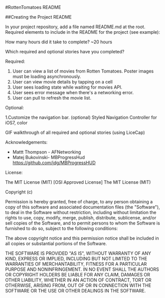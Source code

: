 #RottenTomatoes README

##Creating the Project README

In your project repository, add a file named README.md at the root. Required elements to include in the README for the project (see example):

How many hours did it take to complete?
~20 hours

Which required and optional stories have you completed?

Required:
1. User can view a list of movies from Rotten Tomatoes.  	   Poster images must be loading asynchronously.
2. User can view movie details by tapping on a cell
3. User sees loading state while waiting for movies API.    
4. User sees error message when there's a networking error. 
5. User can pull to refresh the movie list.

Optional:

1.Customize the navigation bar. (optional) Styled Navigation Controller for iOS7, color



GIF walkthrough of all required and optional stories (using LiceCap)


Acknowledgements:

* Mattt Thompson - AFNetworking 
* Matej Bukovinski-  MBProgressHud 
			https://github.com/jdg/MBProgressHUD

License:

The MIT License (MIT)
[OSI Approved License]
The MIT License (MIT)

Copyright (c) <year> <copyright holders>

Permission is hereby granted, free of charge, to any person obtaining a copy
of this software and associated documentation files (the "Software"), to deal
in the Software without restriction, including without limitation the rights
to use, copy, modify, merge, publish, distribute, sublicense, and/or sell
copies of the Software, and to permit persons to whom the Software is
furnished to do so, subject to the following conditions:

The above copyright notice and this permission notice shall be included in
all copies or substantial portions of the Software.

THE SOFTWARE IS PROVIDED "AS IS", WITHOUT WARRANTY OF ANY KIND, EXPRESS OR
IMPLIED, INCLUDING BUT NOT LIMITED TO THE WARRANTIES OF MERCHANTABILITY,
FITNESS FOR A PARTICULAR PURPOSE AND NONINFRINGEMENT. IN NO EVENT SHALL THE
AUTHORS OR COPYRIGHT HOLDERS BE LIABLE FOR ANY CLAIM, DAMAGES OR OTHER
LIABILITY, WHETHER IN AN ACTION OF CONTRACT, TORT OR OTHERWISE, ARISING FROM,
OUT OF OR IN CONNECTION WITH THE SOFTWARE OR THE USE OR OTHER DEALINGS IN
THE SOFTWARE.